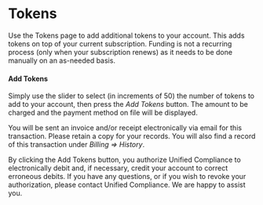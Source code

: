 # Tokens

Use the Tokens page to add additional tokens to your account. This adds tokens on top of your current subscription. Funding is not a recurring process (only when your subscription renews) as it needs to be done manually on an as-needed basis.

#### Add Tokens

Simply use the slider to select (in increments of 50) the number of tokens to add to your account, then press the _Add Tokens_ button. The amount to be charged and the payment method on file will be displayed.

You will be sent an invoice and/or receipt electronically via email for this transaction. Please retain a copy for your records. You will also find a record of this transaction under _Billing => History_.

By clicking the Add Tokens button, you authorize Unified Compliance to electronically debit and, if necessary, credit your account to correct erroneous debits. If you have any questions, or if you wish to revoke your authorization, please contact Unified Compliance. We are happy to assist you.

